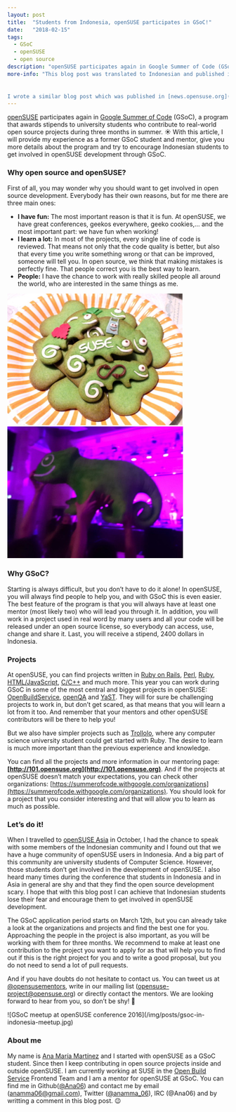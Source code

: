 ```yaml
---
layout: post
title:  "Students from Indonesia, openSUSE participates in GSoC!"
date:   "2018-02-15"
tags: 
  - GSoC
  - openSUSE
  - open source
description: "openSUSE participates again in Google Summer of Code (GSoC), a program that awards stipends to university students who contribute to real-world open source projects during three months in summer. :sunny: With this article, I will provide my experience as a former GSoC student and mentor, give you more details about the program and try to encourage Indonesian students to get involved in openSUSE development through GSoC."
more-info: "This blog post was translated to Indonesian and published in [opensuse.id](https://opensuse.id/2018/02/15/opensuse-berpartisipasi-di-gsoc-kamu-mahasiswai-ayo-ikutan).


I wrote a similar blog post which was published in [news.opensuse.org](https://news.opensuse.org/2018/02/19/gsoc-ana). This version was also translated to Japanese and published in [blog.geeko.jp](http://blog.geeko.jp/ftake/1769) and to Spanish and published in [victorhckinthefreeworld.com](https://victorhckinthefreeworld.com/2018/02/20/opensuse-un-ano-mas-participara-en-gsoc)."
---
```


[openSUSE](https://www.opensuse.org) participates again in [Google Summer of Code](https://summerofcode.withgoogle.com) (GSoC), a program that awards stipends to university students who contribute to real-world open source projects during three months in summer. :sunny: With this article, I will provide my experience as a former GSoC student and mentor, give you more details about the program and try to encourage Indonesian students to get involved in openSUSE development through GSoC.

### Why open source and openSUSE?
First of all, you may wonder why you should want to get involved in open source development. Everybody has their own reasons, but for me there are three main ones:

- **I have fun:** The most important reason is that it is fun. At openSUSE, we have great conferences, geekos everywhere, geeko cookies,... and the most important part: we have fun when working!
- **I learn a lot:** In most of the projects, every single line of code is reviewed. That means not only that the code quality is better, but also that every time you write something wrong or that can be improved, someone will tell you. In open source, we think that making mistakes is perfectly fine. That people correct you is the best way to learn.
- **People:** I have the chance to work with really skilled people all around the world, who are interested in the same things as me.


<span class="image-center">
<img src="/img/posts/gsoc-in-indonesia-cookies.jpg" class="image-2" />
<img src="/img/posts/gsoc-in-indonesia-geeko.jpg" class="image-2" />
</span>

### Why GSoC?

Starting is always difficult, but you don’t have to do it alone! In openSUSE, you will always find people to help you, and with GSoC this is even easier. The best feature of the program is that you will always have at least one mentor (most likely two) who will lead you through it. In addition, you will work in a project used in real word by many users and all your code will be released under an open source license, so everybody can access, use, change and share it. Last, you will receive a stipend, 2400 dollars in Indonesia.


### Projects

At openSUSE, you can find projects written in [Ruby on Rails](http://rubyonrails.org), [Perl](https://www.perl.org), [Ruby](https://www.ruby-lang.org/en), [HTML/JavaScript](https://www.w3schools.com/html/html_scripts.asp), [C/C++](https://en.wikipedia.org/wiki/C%2B%2B) and much more. This year you can work during GSoC in some of the most central and biggest projects in openSUSE: [OpenBuildService](https://github.com/openSUSE/open-build-service), [openQA](https://github.com/os-autoinst/openQA) and [YaST](https://github.com/yast). They will for sure be challenging projects to work in, but don’t get scared, as that means that you will learn a lot from it too. And remember that your mentors and other openSUSE contributors will be there to help you!

But we also have simpler projects such as [Trollolo](https://github.com/openSUSE/trollolo), where any computer science university student could get started with Ruby. The desire to learn is much more important than the previous experience and knowledge.

You can find all the projects and more information in our mentoring page: **[http://101.opensuse.org](http://101.opensuse.org)**. And if the projects at openSUSE doesn’t match your expectations, you can check other organizations: [https://summerofcode.withgoogle.com/organizations](https://summerofcode.withgoogle.com/organizations). You should look for a project that you consider interesting and that will allow you to learn as much as possible.


### Let’s do it!

When I travelled to [openSUSE Asia](https://events.opensuse.org/conference/summitasia17) in October, I had the chance to speak with some members of the Indonesian community and I found out that we have a huge community of openSUSE users in Indonesia. And a big part of this community are university students of Computer Science. However, those students don’t get involved in the development of openSUSE. I also heard many times during the conference that students in Indonesia and in Asia in general are shy and that they find the open source development scary. I hope that with this blog post I can achieve that Indonesian students lose their fear and encourage them to get involved in openSUSE development.

The GSoC application period starts on March 12th, but you can already take a look at the organizations and projects and find the best one for you. Approaching the people in the project is also important, as you will be working with them for three months. We recommend to make at least one contribution to the project you want to apply for as that will help you to find out if this is the right project for you and to write a good proposal, but you do not need to send a lot of pull requests.

And if you have doubts do not hesitate to contact us. You can tweet us at [@opensusementors](https://twitter.com/@opensusementors), write in our mailing list ([opensuse-project@opensuse.org](mailto:opensuse-project@opensuse.org)) or directly contact the mentors. We are looking forward to hear from you, so don’t be shy! :green_heart:


<span class="image-center">
![GSoC meetup at openSUSE conference 2016](/img/posts/gsoc-in-indonesia-meetup.jpg)
</span>


### About me

My name is [Ana María Martínez](/) and I started with openSUSE as a GSoC student. Since then I keep contributing in open source projects inside and outside openSUSE. I am currently working at SUSE in the [Open Build Service](http://openbuildservice.org) Frontend Team and I am a mentor for openSUSE at GSoC. You can find me in Github([@Ana06](https://github.com/Ana06)) and contact me by email (anamma06@gmail.com), Twitter ([@anamma_06](https://twitter.com/anamma_06)), IRC (@Ana06) and by writting a comment in this blog post. :wink:

